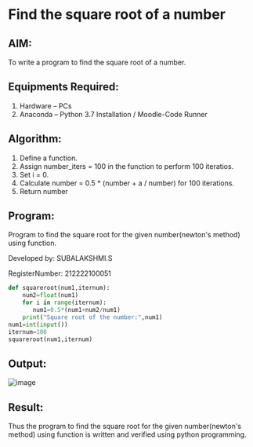 # Find the square root of a number

## AIM:
To write a program to find the square root of a number.

## Equipments Required:
1. Hardware – PCs
2. Anaconda – Python 3.7 Installation / Moodle-Code Runner

## Algorithm:
1. Define a function.
2. Assign number_iters = 100 in the function to perform 100 iteratios.
3. Set i = 0.
4. Calculate  number = 0.5 * (number + a / number) for 100 iterations.
5. Return number

## Program:

Program to find the square root for the given number(newton's method) using function.

Developed by: SUBALAKSHMI.S

RegisterNumber: 212222100051
```py
def squareroot(num1,iternum):
    num2=float(num1)
    for i in range(iternum):
       num1=0.5*(num1+num2/num1)
    print("Square root of the number:",num1)
num1=int(input())
iternum=100
squareroot(num1,iternum)
```
## Output:

![image](https://github.com/Subalakshmisuresh/Square-root-of-a-number/assets/121957896/f9042ff4-6f9e-46a5-a53e-6dfdc66fc7be)


## Result:
Thus the program to find the square root for the given number(newton's method) using function is written and verified using python programming.
